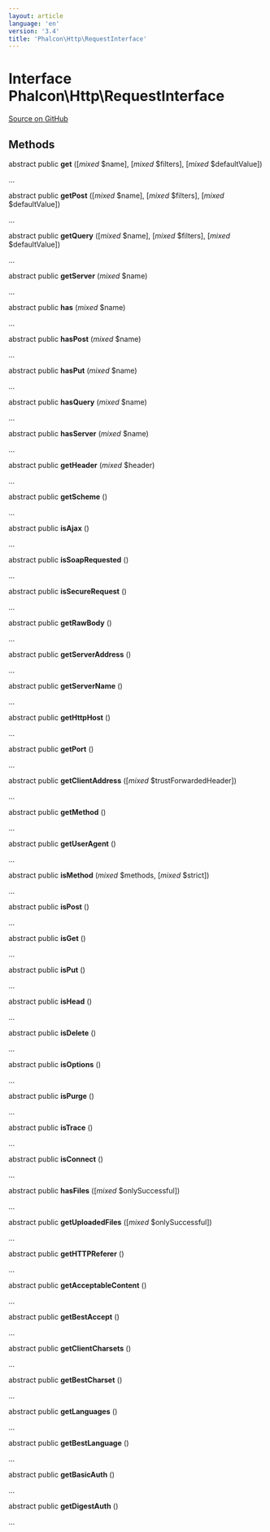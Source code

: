 ```yaml
---
layout: article
language: 'en'
version: '3.4'
title: 'Phalcon\Http\RequestInterface'
---
```

# Interface **Phalcon\Http\RequestInterface**

<a href="https://github.com/phalcon/cphalcon/tree/v3.4.0/phalcon/http/requestinterface.zep" class="btn btn-default btn-sm">Source on GitHub</a>

## Methods
abstract public  **get** ([*mixed* $name], [*mixed* $filters], [*mixed* $defaultValue])

...


abstract public  **getPost** ([*mixed* $name], [*mixed* $filters], [*mixed* $defaultValue])

...


abstract public  **getQuery** ([*mixed* $name], [*mixed* $filters], [*mixed* $defaultValue])

...


abstract public  **getServer** (*mixed* $name)

...


abstract public  **has** (*mixed* $name)

...


abstract public  **hasPost** (*mixed* $name)

...


abstract public  **hasPut** (*mixed* $name)

...


abstract public  **hasQuery** (*mixed* $name)

...


abstract public  **hasServer** (*mixed* $name)

...


abstract public  **getHeader** (*mixed* $header)

...


abstract public  **getScheme** ()

...


abstract public  **isAjax** ()

...


abstract public  **isSoapRequested** ()

...


abstract public  **isSecureRequest** ()

...


abstract public  **getRawBody** ()

...


abstract public  **getServerAddress** ()

...


abstract public  **getServerName** ()

...


abstract public  **getHttpHost** ()

...


abstract public  **getPort** ()

...


abstract public  **getClientAddress** ([*mixed* $trustForwardedHeader])

...


abstract public  **getMethod** ()

...


abstract public  **getUserAgent** ()

...


abstract public  **isMethod** (*mixed* $methods, [*mixed* $strict])

...


abstract public  **isPost** ()

...


abstract public  **isGet** ()

...


abstract public  **isPut** ()

...


abstract public  **isHead** ()

...


abstract public  **isDelete** ()

...


abstract public  **isOptions** ()

...


abstract public  **isPurge** ()

...


abstract public  **isTrace** ()

...


abstract public  **isConnect** ()

...


abstract public  **hasFiles** ([*mixed* $onlySuccessful])

...


abstract public  **getUploadedFiles** ([*mixed* $onlySuccessful])

...


abstract public  **getHTTPReferer** ()

...


abstract public  **getAcceptableContent** ()

...


abstract public  **getBestAccept** ()

...


abstract public  **getClientCharsets** ()

...


abstract public  **getBestCharset** ()

...


abstract public  **getLanguages** ()

...


abstract public  **getBestLanguage** ()

...


abstract public  **getBasicAuth** ()

...


abstract public  **getDigestAuth** ()

...


